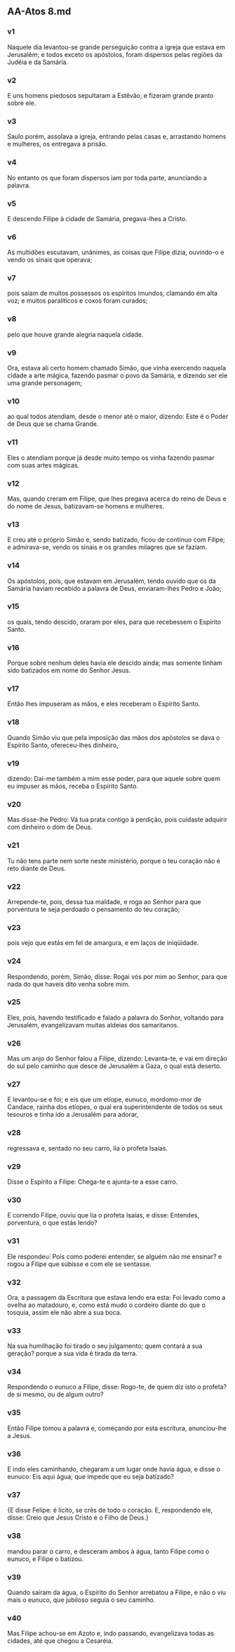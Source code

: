 ## AA-Atos 8.md
### v1
 Naquele dia levantou-se grande perseguição contra a igreja que estava em Jerusalém; e todos exceto os apóstolos, foram dispersos pelas regiões da Judéia e da Samária.
### v2
 E uns homens piedosos sepultaram a Estêvão, e fizeram grande pranto sobre ele.
### v3
 Saulo porém, assolava a igreja, entrando pelas casas e, arrastando homens e mulheres, os entregava à prisão.
### v4
 No entanto os que foram dispersos iam por toda parte, anunciando a palavra.
### v5
 E descendo Filipe à cidade de Samária, pregava-lhes a Cristo.
### v6
 As multidões escutavam, unânimes, as coisas que Filipe dizia, ouvindo-o e vendo os sinais que operava;
### v7
 pois saíam de muitos possessos os espíritos imundos, clamando em alta voz; e muitos paralíticos e coxos foram curados;
### v8
 pelo que houve grande alegria naquela cidade.
### v9
 Ora, estava ali certo homem chamado Simão, que vinha exercendo naquela cidade a arte mágica, fazendo pasmar o povo da Samária, e dizendo ser ele uma grande personagem;
### v10
 ao qual todos atendiam, desde o menor até o maior, dizendo: Este é o Poder de Deus que se chama Grande.
### v11
 Eles o atendiam porque já desde muito tempo os vinha fazendo pasmar com suas artes mágicas.
### v12
 Mas, quando creram em Filipe, que lhes pregava acerca do reino de Deus e do nome de Jesus, batizavam-se homens e mulheres.
### v13
 E creu até o próprio Simão e, sendo batizado, ficou de contínuo com Filipe; e admirava-se, vendo os sinais e os grandes milagres que se faziam.
### v14
 Os apóstolos, pois, que estavam em Jerusalém, tendo ouvido que os da Samária haviam recebido a palavra de Deus, enviaram-lhes Pedro e João;
### v15
 os quais, tendo descido, oraram por eles, para que recebessem o Espírito Santo.
### v16
 Porque sobre nenhum deles havia ele descido ainda; mas somente tinham sido batizados em nome do Senhor Jesus.
### v17
 Então lhes impuseram as mãos, e eles receberam o Espírito Santo.
### v18
 Quando Simão viu que pela imposição das mãos dos apóstolos se dava o Espírito Santo, ofereceu-lhes dinheiro,
### v19
 dizendo: Dai-me também a mim esse poder, para que aquele sobre quem eu impuser as mãos, receba o Espírito Santo.
### v20
 Mas disse-lhe Pedro: Vá tua prata contigo à perdição, pois cuidaste adquirir com dinheiro o dom de Deus.
### v21
 Tu não tens parte nem sorte neste ministério, porque o teu coração não é reto diante de Deus.
### v22
 Arrepende-te, pois, dessa tua maldade, e roga ao Senhor para que porventura te seja perdoado o pensamento do teu coração;
### v23
 pois vejo que estás em fel de amargura, e em laços de iniqüidade.
### v24
 Respondendo, porém, Simão, disse: Rogai vós por mim ao Senhor, para que nada do que haveis dito venha sobre mim.
### v25
 Eles, pois, havendo testificado e falado a palavra do Senhor, voltando para Jerusalém, evangelizavam muitas aldeias dos samaritanos.
### v26
 Mas um anjo do Senhor falou a Filipe, dizendo: Levanta-te, e vai em direção do sul pelo caminho que desce de Jerusalém a Gaza, o qual está deserto.
### v27
 E levantou-se e foi; e eis que um etíope, eunuco, mordomo-mor de Candace, rainha dos etíopes, o qual era superintendente de todos os seus tesouros e tinha ido a Jerusalém para adorar,
### v28
 regressava e, sentado no seu carro, lia o profeta Isaías.
### v29
 Disse o Espírito a Filipe: Chega-te e ajunta-te a esse carro.
### v30
 E correndo Filipe, ouviu que lia o profeta Isaías, e disse: Entendes, porventura, o que estás lendo?
### v31
 Ele respondeu: Pois como poderei entender, se alguém não me ensinar? e rogou a Filipe que subisse e com ele se sentasse.
### v32
 Ora, a passagem da Escritura que estava lendo era esta: Foi levado como a ovelha ao matadouro, e, como está mudo o cordeiro diante do que o tosquia, assim ele não abre a sua boca.
### v33
 Na sua humilhação foi tirado o seu julgamento; quem contará a sua geração? porque a sua vida é tirada da terra.
### v34
 Respondendo o eunuco a Filipe, disse: Rogo-te, de quem diz isto o profeta? de si mesmo, ou de algum outro?
### v35
 Então Filipe tomou a palavra e, começando por esta escritura, anunciou-lhe a Jesus.
### v36
 E indo eles caminhando, chegaram a um lugar onde havia água, e disse o eunuco: Eis aqui água; que impede que eu seja batizado?
### v37
 {E disse Felipe: é lícito, se crês de todo o coração. E, respondendo ele, disse: Creio que Jesus Cristo é o Filho de Deus.}
### v38
 mandou parar o carro, e desceram ambos à água, tanto Filipe como o eunuco, e Filipe o batizou.
### v39
 Quando saíram da água, o Espírito do Senhor arrebatou a Filipe, e não o viu mais o eunuco, que jubiloso seguia o seu caminho.
### v40
 Mas Filipe achou-se em Azoto e, indo passando, evangelizava todas as cidades, até que chegou a Cesaréia.
